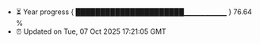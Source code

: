 - ⏳ Year progress { ██████████████████████▁▁▁▁▁▁▁▁ } 76.64 %
- ⏰ Updated on Tue, 07 Oct 2025 17:21:05 GMT

